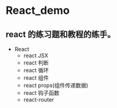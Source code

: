 # React_demo

##  react 的练习题和教程的练手。 

+ React
    - react JSX
    - react 判断
    - react 循环
    - react 组件
    - react props(组件传递数据)
    - react 钩子函数
    - react-router
